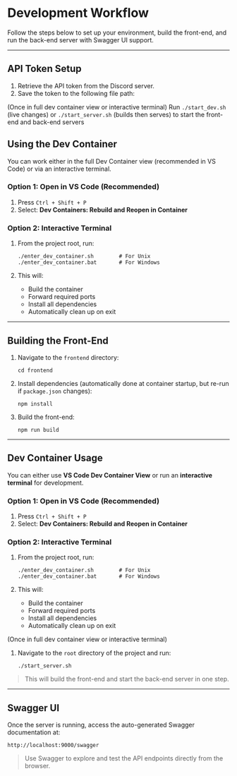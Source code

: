 # Development Workflow

Follow the steps below to set up your environment, build the front-end, and run the back-end server with Swagger UI support.

---

## API Token Setup

1. Retrieve the API token from the Discord server.
2. Save the token to the following file path:

(Once in full dev container view or interactive terminal)
Run `./start_dev.sh` (live changes) or `./start_server.sh` (builds then serves) to start the front-end and back-end servers

## Using the Dev Container

You can work either in the full Dev Container view (recommended in VS Code) or via an interactive terminal.

### Option 1: Open in VS Code (Recommended)

1. Press `Ctrl + Shift + P`
2. Select: **Dev Containers: Rebuild and Reopen in Container**

### Option 2: Interactive Terminal

1. From the project root, run:

   ```
   ./enter_dev_container.sh        # For Unix
   ./enter_dev_container.bat       # For Windows
   ```

2. This will:

   * Build the container
   * Forward required ports
   * Install all dependencies
   * Automatically clean up on exit

---

## Building the Front-End

1. Navigate to the `frontend` directory:

   ```
   cd frontend
   ```

2. Install dependencies (automatically done at container startup, but re-run if `package.json` changes):

   ```
   npm install
   ```
3. Build the front-end:

   ```
   npm run build
   ```

---

## Dev Container Usage

You can either use **VS Code Dev Container View** or run an **interactive terminal** for development.

### Option 1: Open in VS Code (Recommended)

1. Press `Ctrl + Shift + P`
2. Select: **Dev Containers: Rebuild and Reopen in Container**

### Option 2: Interactive Terminal

1. From the project root, run:

   ```
   ./enter_dev_container.sh        # For Unix
   ./enter_dev_container.bat       # For Windows
   ```

2. This will:

   * Build the container
   * Forward required ports
   * Install all dependencies
   * Automatically clean up on exit

(Once in full dev container view or interactive terminal)

1. Navigate to the `root` directory of the project and run:
   ```
   ./start_server.sh
   ```

> This will build the front-end and start the back-end server in one step.

---

## Swagger UI

Once the server is running, access the auto-generated Swagger documentation at:

```
http://localhost:9000/swagger
```

> Use Swagger to explore and test the API endpoints directly from the browser.